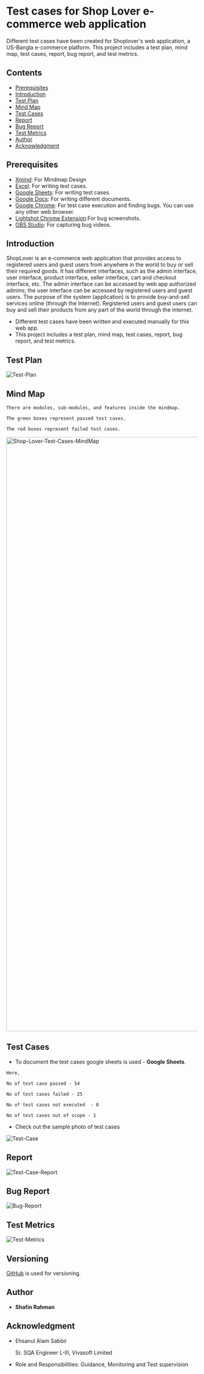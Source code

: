 # Test cases for Shop Lover e-commerce web  application

Different test cases have been created for Shoplover's web application, a US-Bangla e-commerce platform. This project includes a test plan, mind map, test cases, report, bug report, and test metrics.

## Contents
- [Prerequisites](##Prerequisites) 
- [Introduction](##Introduction) 
- [Test Plan](##test-plan) 
- [Mind Map](##mind-map)
- [Test Cases](##test-case-writing)
- [Report](##report)
- [Bug Report](##bug-report)
- [Test Metrics](##test-metrics)
- [Author](##test-metrics)
- [Acknowledgment](##Acknowledgment)

## Prerequisites 

- [Xmind](https://xmind.app): For Mindmap Design
- [Excel](): For writing test cases.
- [Google Sheets](): For writing test cases.
- [Google Docs](): For writing different documents.
- [Google Chrome](https://www.google.com/chrome): For test case execution and finding bugs. You can use any other web browser.
- [Lightshot Chrome Extension]():For bug screenshots.
- [OBS Studio](https://obsproject.com/): For capturing bug videos.


## Introduction

ShopLover is an e-commerce web application that provides access to registered users and guest users from anywhere in the world to buy or sell their required goods. It has different interfaces, such as the admin interface, user interface, product interface, seller interface, cart and checkout interface, etc. The admin interface can be accessed by web app authorized admins; the user interface can be accessed by registered users and guest users. The purpose of the system (application) is to provide buy-and-sell services online (through the Internet). Registered users and guest users can buy and sell their products from any part of the world through the internet.

- Different test cases have been written and executed manually for this web app. 
- This project includes a test plan, mind map, test cases, report, bug report, and test metrics.


## Test Plan 
![Test-Plan](https://github.com/shafinrahman912/Test-Cases-Shoplover.com/assets/83553368/d4f77bc2-e3f1-4c52-bd6f-762e7e04df25)

## Mind Map
```
There are modules, sub-modules, and features inside the mindmap.

The green boxes represent passed test cases.

The red boxes represent failed test cases.
```

<img width="1565" alt="Shop-Lover-Test-Cases-MindMap" src="https://github.com/shafinrahman912/Test-Cases-Shoplover.com/assets/83553368/deae9512-059b-43ed-9d67-de9cb6252e64">

## Test Cases
- To document the test cases google sheets is used - **Google Sheets**. 

```
Here,

No of test case passed - 54

No of test cases failed - 25

No of test cases not executed  - 0

No of test cases out of scope - 1

```
- Check out the sample photo of test cases


![Test-Case](https://github.com/shafinrahman912/Test-Cases-Shoplover.com/assets/83553368/58528b32-9f86-43d1-9e2d-a23bf974174a)


## Report
![Test-Case-Report](https://github.com/shafinrahman912/Test-Cases-Shoplover.com/assets/83553368/ffdfee0a-52d2-440d-ae66-d238377de388)


## Bug Report
![Bug-Report](https://github.com/shafinrahman912/Test-Cases-Shoplover.com/assets/83553368/dfb46343-628f-4cc3-9bb4-285760e92639)


## Test Metrics
![Test-Metrics](https://github.com/shafinrahman912/Test-Cases-Shoplover.com/assets/83553368/9c27df4a-5f53-4549-92e7-261281cf4a00)



## Versioning

[GitHub](http://github.com/) is used for versioning. 

## Author

* **Shafin Rahman** 

## Acknowledgment
* Ehsanul Alam Sabbir
  
  Sr. SQA Engineer L-III, Vivasoft Limited
* Role and Responsibilities: Guidance, Monitoring and Test supervision

